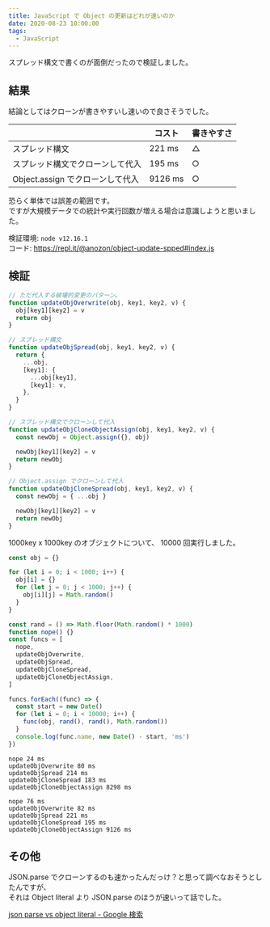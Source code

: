 ```yaml
---
title: JavaScript で Object の更新はどれが速いのか
date: 2020-08-23 10:00:00
tags:
  - JavaScript
---
```


スプレッド構文で書くのが面倒だったので検証しました。

## 結果

結論としてはクローンが書きやすいし速いので良さそうでした。

|                                  | コスト  | 書きやすさ |
| -------------------------------- | ------- | ---------- |
| スプレッド構文                   | 221 ms  | △          |
| スプレッド構文でクローンして代入 | 195 ms  | ○          |
| Object.assign でクローンして代入 | 9126 ms | ○          |

恐らく単体では誤差の範囲です。  
ですが大規模データでの統計や実行回数が増える場合は意識しようと思いました。

検証環境: `node v12.16.1`  
コード: https://repl.it/@anozon/object-update-spped#index.js

## 検証

```js
// ただ代入する破壊的変更のパターン。
function updateObjOverwrite(obj, key1, key2, v) {
  obj[key1][key2] = v
  return obj
}

// スプレッド構文
function updateObjSpread(obj, key1, key2, v) {
  return {
    ...obj,
    [key1]: {
      ...obj[key1],
      [key1]: v,
    },
  }
}

// スプレッド構文でクローンして代入
function updateObjCloneObjectAssign(obj, key1, key2, v) {
  const newObj = Object.assign({}, obj)

  newObj[key1][key2] = v
  return newObj
}

// Object.assign でクローンして代入
function updateObjCloneSpread(obj, key1, key2, v) {
  const newObj = { ...obj }

  newObj[key1][key2] = v
  return newObj
}
```

1000key x 1000key のオブジェクトについて、 10000 回実行しました。

```js
const obj = {}

for (let i = 0; i < 1000; i++) {
  obj[i] = {}
  for (let j = 0; j < 1000; j++) {
    obj[i][j] = Math.random()
  }
}

const rand = () => Math.floor(Math.random() * 1000)
function nope() {}
const funcs = [
  nope,
  updateObjOverwrite,
  updateObjSpread,
  updateObjCloneSpread,
  updateObjCloneObjectAssign,
]

funcs.forEach((func) => {
  const start = new Date()
  for (let i = 0; i < 10000; i++) {
    func(obj, rand(), rand(), Math.random())
  }
  console.log(func.name, new Date() - start, 'ms')
})
```

```
nope 24 ms
updateObjOverwrite 80 ms
updateObjSpread 214 ms
updateObjCloneSpread 183 ms
updateObjCloneObjectAssign 8298 ms

nope 76 ms
updateObjOverwrite 82 ms
updateObjSpread 221 ms
updateObjCloneSpread 195 ms
updateObjCloneObjectAssign 9126 ms
```

## その他

JSON.parse でクローンするのも速かったんだっけ？と思って調べなおそうとしたんですが、  
それは Object literal より JSON.parse のほうが速いって話でした。

[json parse vs object literal \- Google 検索](https://www.google.com/search?q=json+parse+vs+object+literal)
